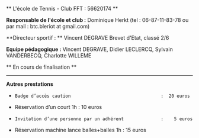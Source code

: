 ** L'école de Tennis  - Club FFT : 56620174 **

**Responsable de l'école et club :** 
Dominique Herkt (tel : 06-87-11-83-78 ou par mail : btc.bleriot at gmail.com)

**Directeur sportif : ** Vincent DEGRAVE Brevet d'Etat, classé 2/6

**Equipe pédagogique :** 
Vincent DEGRAVE, Didier LECLERCQ, Sylvain VANDERBECQ,  Charlotte WILLEME


** En cours de finalisation **


 ******************************************************
 
**Autres prestations**

 *     Badge d’accès caution                                  :  20 euros 
 *    Réservation d’un court 1h                               :  10 euros
 *     Invitation d’une personne par un adhérent              :    5 euros
 *    Réservation machine lance balles+balles 1h              :  15 euros
                 


